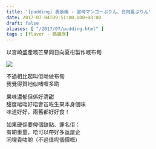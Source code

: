 ```yaml
---
title: '[pudding] 壽康庵 - 宮崎マンゴーぷりん、日向夏ぷりん'
date: 2017-07-04T09:51:00.000+08:00
draft: false
aliases: [ "/2017/07/pudding.html" ]
tags : [flavor - 螞蟻族]
---
```


以宮崎盛產嘅芒果同日向夏柑製作嘅布甸  

[![](https://c1.staticflickr.com/5/4262/35382271345_0f2731e2fd_z.jpg)](https://c1.staticflickr.com/5/4262/35382271345_0f2731e2fd_z.jpg)

不過相比起叫佢哋做布甸  
我覺得質地似啫喱多啲  
  
果味濃郁但係好清甜  
甜度啱啱好唔會冚咗生果本身個味  
味道好好，兩舊都好好食！  
  
如果硬係要俾個缺點、罪名佢：  
有啲重量，唔可以帶好多返屋企  
同埋貴咗啲（不過值呢個價嘅）